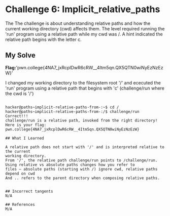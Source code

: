# Challenge 6: Implicit_relative_paths

The The challenge is about understanding relative paths and how the current working
 directory (cwd) affects them. The level required running the 'run' program using a
relative path while my cwd was /. A hint indicated the relative path begins with 
the letter c.

## My Solve 
**Flag:**'pwn.college{4NA7_jxRcplDwR6cRW__4Itm5qn.QX5QTN0wiNyEzNzEzW}'

I changed my working directory to the filesystem root '/' and ececuted the 'run' program
using a relative path that begins with 'c' (challenge/run where the cwd is '/')
```

hacker@paths~implicit-relative-paths-from-:~$ cd /
hacker@paths~implicit-relative-paths-from-:/$ challenge/run
Correct!!!
challenge/run is a relative path, invoked from the right directory!
Here is your flag:
pwn.college{4NA7_jxRcplDwR6cRW__4Itm5qn.QX5QTN0wiNyEzNzEzW}

## What I Learned 

A relative path does not start with '/' and is interpreted relative to the current
working directory.
From '/', the relative path challenge/run points to /challenge/run.
Using relative vs absolute paths changes how you refer to 
files — absolute paths (starting with /) ignore cwd, relative paths depend on cwd
And .. refers to the parent directory when composing relative paths.


## Incorrect tangents
N/A

## References
M/A
